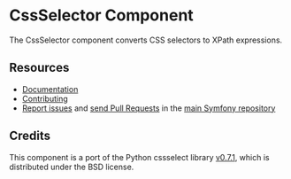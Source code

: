 CssSelector Component
=====================

The CssSelector component converts CSS selectors to XPath expressions.

Resources
---------

 * [Documentation](https://symfony.com/doc/current/components/css_selector.html)
 * [Contributing](https://symfony.com/doc/current/contributing//)
 * [Report issues](https://github.com/symfony/symfony/issues) and
   [send Pull Requests](https://github.com/symfony/symfony/pulls)
   in the [main Symfony repository](https://github.com/symfony/symfony)

Credits
-------

This component is a port of the Python cssselect library
[v0.7.1](https://github.com/SimonSapin/cssselect/releases/tag/v0.7.1),
which is distributed under the BSD license.
